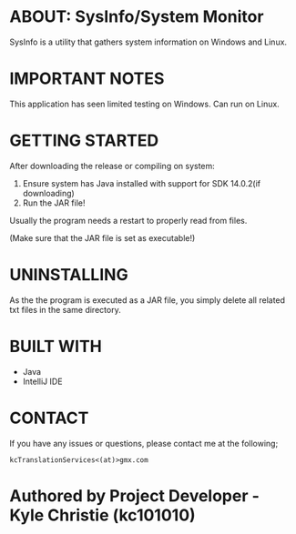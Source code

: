 # ABOUT: SysInfo/System Monitor

SysInfo is a utility that gathers system information on Windows and Linux.

# IMPORTANT NOTES

This application has seen limited testing on Windows. Can run on Linux. 

# GETTING STARTED

After downloading the release or compiling on system:

1. Ensure system has Java installed with support for SDK 14.0.2(if downloading)
2. Run the JAR file!

Usually the program needs a restart to properly read from files.

(Make sure that the JAR file is set as executable!)

# UNINSTALLING

As the the program is executed as a JAR file, you simply delete all related txt files in the same directory.

# BUILT WITH

- Java
- IntelliJ IDE

# CONTACT

If you have any issues or questions, please contact me at the following;

	kcTranslationServices<(at)>gmx.com

# Authored by Project Developer - Kyle Christie (kc101010)


